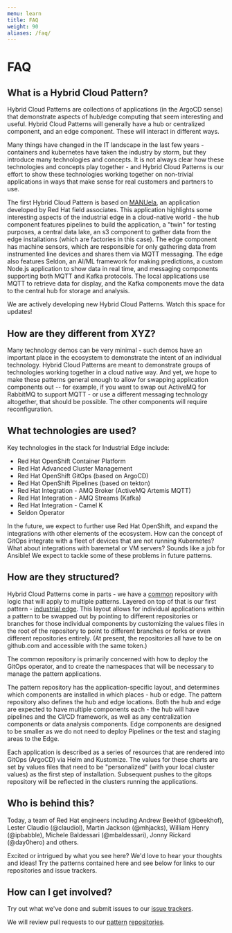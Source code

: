 ```yaml
---
menu: learn
title: FAQ
weight: 90
aliases: /faq/
---
```


# FAQ

## What is a Hybrid Cloud Pattern?

Hybrid Cloud Patterns are collections of applications (in the ArgoCD sense) that demonstrate aspects of hub/edge computing that seem interesting and useful.  Hybrid Cloud Patterns will generally have a hub or centralized component, and an edge component.  These will interact in different ways.

Many things have changed in the IT landscape in the last few years - containers and kubernetes have taken the industry by storm, but they introduce many technologies and concepts.  It is not always clear how these technologies and concepts play together - and Hybrid Cloud Patterns is our effort to show these technologies working together on non-trivial applications in ways that make sense for real customers and partners to use.

The first Hybrid Cloud Pattern is based on [MANUela](https://github.com/sa-mw-dach/manuela), an application developed by Red Hat field associates.  This application highlights some interesting aspects of the industrial edge in a cloud-native world - the hub component features pipelines to build the application, a "twin" for testing purposes, a central data lake, an s3 component to gather data from the edge installations (which are factories in this case).  The edge component has machine sensors, which are responsible for only gathering data from instrumented line devices and shares them via MQTT messaging.  The edge also features Seldon, an AI/ML framework for making predictions, a custom Node.js application to show data in real time, and messaging components supporting both MQTT and Kafka protocols.  The local applications use MQTT to retrieve data for display, and the Kafka components move the data to the central hub for storage and analysis.

We are actively developing new Hybrid Cloud Patterns.  Watch this space for updates!

## How are they different from XYZ?

Many technology demos can be very minimal - such demos have an important place in the ecosystem to demonstrate the intent of an individual technology.  Hybrid Cloud Patterns are meant to demonstrate groups of technologies working together in a cloud native way.  And yet, we hope to make these patterns general enough to allow for swapping application components out -- for example, if you want to swap out ActiveMQ for RabbitMQ to support MQTT - or use a different messaging technology altogether, that should be possible.  The other components will require reconfiguration.

## What technologies are used?

Key technologies in the stack for Industrial Edge include:

- Red Hat OpenShift Container Platform
- Red Hat Advanced Cluster Management
- Red Hat OpenShift GitOps (based on ArgoCD)
- Red Hat OpenShift Pipelines (based on tekton)
- Red Hat Integration - AMQ Broker (ActiveMQ Artemis MQTT)
- Red Hat Integration - AMQ Streams (Kafka)
- Red Hat Integration - Camel K
- Seldon Operator

In the future, we expect to further use Red Hat OpenShift, and expand the integrations with other elements of the ecosystem.  How can the concept of GitOps integrate with a fleet of devices that are not running Kubernetes?  What about integrations with baremetal or VM servers?  Sounds like a job for Ansible!  We expect to tackle some of these problems in future patterns.

## How are they structured?

Hybrid Cloud Patterns come in parts - we have a [common](https://github.com/hybrid-cloud-patterns/common) repository with logic that will apply to multiple patterns.  Layered on top of that is our first pattern - [industrial edge](https://github.com/hybrid-cloud-patterns/industrial-edge).  This layout allows for individual applications within a pattern to be swapped out by pointing to different repositories or branches for those individual components by customizing the values files in the root of the repository to point to different branches or forks or even different repositories entirely. (At present, the repositories all have to be on github.com and accessible with the same token.)

The common repository is primarily concerned with how to deploy the GitOps operator, and to create the namespaces that will be necessary to manage the pattern applications.

The pattern repository has the application-specific layout, and determines which components are installed in which places - hub or edge.  The pattern repository also defines the hub and edge locations.  Both the hub and edge are expected to have multiple components each - the hub will have pipelines and the CI/CD framework, as well as any centralization components or data analysis components.  Edge components are designed to be smaller as we do not need to deploy Pipelines or the test and staging areas to the Edge.

Each application is described as a series of resources that are rendered into GitOps (ArgoCD) via Helm and Kustomize.  The values for these charts are set by values files that need to be "personalized" (with your local cluster values) as the first step of installation.  Subsequent pushes to the gitops repository will be reflected in the clusters running the applications.

## Who is behind this?

Today, a team of Red Hat engineers including Andrew Beekhof (@beekhof), Lester Claudio (@claudiol), Martin Jackson (@mhjacks), William Henry (@ipbabble), Michele Baldessari (@mbaldessari), Jonny Rickard (@day0hero) and others.

Excited or intrigued by what you see here?  We'd love to hear your thoughts and ideas!  Try the patterns contained here and see below for links to our repositories and issue trackers.

## How can I get involved?

Try out what we've done and submit issues to our [issue trackers](https://github.com/hybrid-cloud-patterns/industrial-edge/issues).

We will review pull requests to our [pattern](https://github.com/hybrid-cloud-patterns/common) [repositories](https://validatedpatterns.io/industrial-edge).
